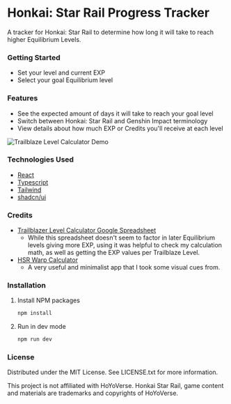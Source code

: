 # Honkai: Star Rail Progress Tracker

A tracker for Honkai: Star Rail to determine how long it will take to reach higher Equilibrium Levels.

### Getting Started

- Set your level and current EXP
- Select your goal Equilibrium level

### Features

- See the expected amount of days it will take to reach your goal level
- Switch between Honkai: Star Rail and Genshin Impact terminology
- View details about how much EXP or Credits you'll receive at each level

![Trailblaze Level Calculator Demo]('public/Demo-Screenshot.png')

### Technologies Used

- [React](https://react.dev/)
- [Typescript](https://www.typescriptlang.org/)
- [Tailwind](https://tailwindcss.com/)
- [shadcn/ui](https://ui.shadcn.com/)

### Credits

- [Trailblazer Level Calculator Google Spreadsheet](https://docs.google.com/spreadsheets/d/14Q-s_vgXp0_WAE_4a2MSvZyutS67lcU4Ph2b8nrgUQA/edit?usp=sharing)
  - While this spreadsheet doesn't seem to factor in later Equilibrium levels giving more EXP, using it was helpful to check my calculation math, as well as getting the EXP values per Trailblaze Level.
- [HSR Warp Calculator](https://hsr-warp-calculator.vercel.app/)
  - A very useful and minimalist app that I took some visual cues from.

### Installation

1. Install NPM packages
   ```sh
   npm install
   ```
2. Run in dev mode
   ```js
   npm run dev
   ```

### License

Distributed under the MIT License. See LICENSE.txt for more information.

This project is not affiliated with HoYoVerse. Honkai Star Rail, game content and materials are trademarks and copyrights of HoYoVerse.
